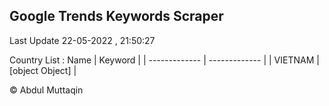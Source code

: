 

## Google Trends Keywords Scraper 
 
Last Update 22-05-2022 , 21:50:27

Country List :
 Name  | Keyword |
| ------------- | ------------- |
| VIETNAM | [object Object] |



© Abdul Muttaqin 
